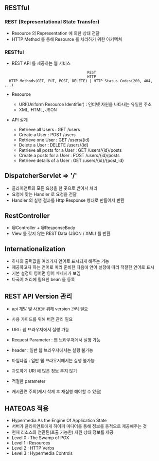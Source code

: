 ## RESTful
### REST (Representational State Transfer)
- Resource 의 Representation 에 의한 상태 전달
- HTTP Method 를 통해 Resource 를 처리하기 위한 아키텍쳐

### RESTful
- REST API 를 제공하는 웹 서비스

```
                                      REST
                                      HTTP
  HTTP Methods(GET, PUT, POST, DELETE) | HTTP Status Codes(200, 404, ...)
```

- Resource
  + URI(Uniform Resource Identifier) : 인터넷 자원을 나타내는 유일한 주소 
  + XML, HTML, JSON

- API 설계
  + Retrieve all Users : GET /users
  + Create a User : POST /users
  + Retrieve one User : GET /users/{id}
  + Delete a User : DELETE /users/{id}
  + Retrieve all posts for a User : GET /users/{id}/posts
  + Create a posts for a User : POST /users/{id}/posts
  + Retrieve details of a User : GET /users/{id}/{post_id}

## DispatcherServlet => '/'
- 클라이언트의 모든 요청을 한 곳으로 받아서 처리
- 요청에 맞는 Handler 로 요청을 전달
- Handler 의 실행 결과를 Http Response 형태로 만들어서 반환

## RestController
- @Controller + @ResponseBody
- View 를 갖지 않는 REST Data (JSON / XML) 를 반환

## Internationalization
- 하나의 출력값을 여러가지 언어로 표시되게 해주는 기능
- 제공하고자 하는 언어로 미리 준비한 다음에 언어 설정에 따라 적절한 언어로 표시
- 기본 설정이 영어면 영어 메세지가 보임
- 다국어 처리에 필요한 bean 을 등록 

## REST API Version 관리
- api 개발 및 사용을 위해 version 관리 필요 
- 사용 가이드를 위해 버전 관리 필요

- URI : 웹 브라우저에서 실행 가능
- Request Parameter : 웹 브라우저에서 실행 가능
- header : 일반 웹 브라우저에서는 실행 불가능
- 마임타입 : 일반 웹 브라우저에서는 실행 불가능
- 과도하게 URI 에 많은 정보 주지 않기
- 적절한 parameter
- 캐시관련 주의(캐시 삭제 후 재실행 해야할 수 있음)

## HATEOAS 적용
- Hypermedia As the Engine Of Application State
- 서버가 클라이언트에게 하이퍼 미디어를 통해 정보를 동적으로 제공해주는 것
- 현재 리소스와 연관된(호출 가능한) 자원 상태 정보를 제공
- Level 0 : The Swamp of POX
- Level 1 : Resources 
- Level 2 : HTTP Verbs
- Level 3 : Hypermedia Controls
